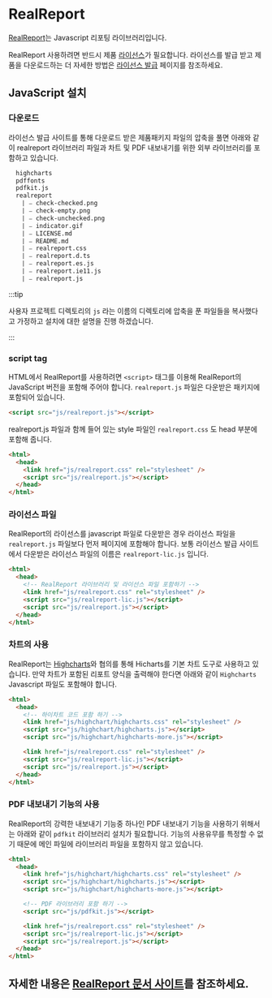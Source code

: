 # RealReport

[RealReport](https://real-report.com)는 Javascript 리포팅 라이브러리입니다.

RealReport 사용하려면 반드시 제품 [라이선스](https://real-report.com/license)가 필요합니다. 라이선스를 발급 받고 제품을 다운로드하는 더 자세한 방법은 [라이선스 발급](https://real-report.com/license) 페이지를 참조하세요.

## JavaScript 설치

### 다운로드

라이선스 발급 사이트를 통해 다운로드 받은 제품패키지 파일의 압축을 풀면 아래와 같이 realreport 라이브러리 파일과 차트 및 PDF 내보내기를 위한 외부 라이브러리를 포함하고 있습니다.

```sh title="realreport.latest.zip"
  highcharts
  pdffonts
  pdfkit.js
  realreport
    ⎸⎯ check-checked.png
    ⎸⎯ check-empty.png
    ⎸⎯ check-unchecked.png
    ⎸⎯ indicator.gif
    ⎸⎯ LICENSE.md
    ⎸⎯ README.md
    ⎸⎯ realreport.css
    ⎸⎯ realreport.d.ts
    ⎸⎯ realreport.es.js
    ⎸⎯ realreport.ie11.js
    ⎸⎯ realreport.js
```

:::tip

사용자 프로젝트 디렉토리의 `js` 라는 이름의 디렉토리에 압축을 푼 파일들을 복사했다고 가정하고 설치에 대한 설명을 진행 하겠습니다.

:::

### script tag

HTML에서 RealReport를 사용하려면 `<script>` 태그를 이용해 RealReport의 JavaScript 버전을 포함해 주어야 합니다. `realreport.js` 파일은 다운받은 패키지에 포함되어 있습니다.

```html
<script src="js/realreport.js"></script>
```

realreport.js 파일과 함께 들어 있는 style 파일인 `realreport.css` 도 head 부분에 포함해 줍니다.

```html title="index.html"
<html>
  <head>
    <link href="js/realreport.css" rel="stylesheet" />
    <script src="js/realreport.js"></script>
  </head>
</html>
```

### 라이선스 파일

RealReport의 라이선스를 javascript 파일로 다운받은 경우 라이선스 파일을 `realreport.js` 파일보다 먼저 페이지에 포함해야 합니다. 보통 라이선스 발급 사이트에서 다운받은 라이선스 파일의 이름은 `realreport-lic.js` 입니다.

```html title="index.html"
<html>
  <head>
    <!-- RealReport 라이브러리 및 라이선스 파일 포함하기 -->
    <link href="js/realreport.css" rel="stylesheet" />
    <script src="js/realreport-lic.js"></script>
    <script src="js/realreport.js"></script>
  </head>
</html>
```

### 차트의 사용

RealReport는 [Highcharts](https://www.highcharts.com/)와 협의를 통해 Hicharts를 기본 차트 도구로 사용하고 있습니다. 만약 차트가 포함된 리포트 양식을 출력해야 한다면 아래와 같이 `Highcharts` Javascript 파일도 포함해야 합니다.

```html title="index.html"
<html>
  <head>
    <!-- 하이차트 코드 포함 하기 -->
    <link href="js/highchart/highcharts.css" rel="stylesheet" />
    <script src="js/highchart/highcharts.js"></script>
    <script src="js/highchart/highcharts-more.js"></script>

    <link href="js/realreport.css" rel="stylesheet" />
    <script src="js/realreport-lic.js"></script>
    <script src="js/realreport.js"></script>
  </head>
</html>
```

### PDF 내보내기 기능의 사용

RealReport의 강력한 내보내기 기능중 하나인 PDF 내보내기 기능을 사용하기 위해서는 아래와 같이 `pdfkit` 라이브러리 설치가 필요합니다. 기능의 사용유무를 특정할 수 없기 때문에 메인 파일에 라이브러리 파일을 포함하지 않고 있습니다.

```html title="index.html"
<html>
  <head>
    <link href="js/highchart/highcharts.css" rel="stylesheet" />
    <script src="js/highchart/highcharts.js"></script>
    <script src="js/highchart/highcharts-more.js"></script>

    <!-- PDF 라이브러리 포함 하기 -->
    <script src="js/pdfkit.js"></script>

    <link href="js/realreport.css" rel="stylesheet" />
    <script src="js/realreport-lic.js"></script>
    <script src="js/realreport.js"></script>
  </head>
</html>
```

## 자세한 내용은 [RealReport 문서 사이트](https://real-report.com/)를 참조하세요.
